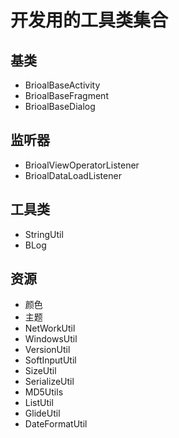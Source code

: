 # 开发用的工具类集合

## 基类
- BrioalBaseActivity
- BrioalBaseFragment
- BrioalBaseDialog

## 监听器
- BrioalViewOperatorListener
- BrioalDataLoadListener

## 工具类
- StringUtil
- BLog

## 资源
- 颜色
- 主题
- NetWorkUtil
- WindowsUtil
- VersionUtil
- SoftInputUtil
- SizeUtil
- SerializeUtil
- MD5Utils
- ListUtil
- GlideUtil
- DateFormatUtil

